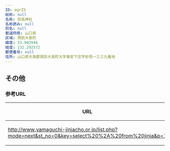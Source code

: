 ```yaml
---
ID: egrZ3
総称: null
名称: 安高神社
名称読み: null
別名: null
都道府県: 山口県
区域: 周防大島町
緯度: 33.902946
経度: 132.292572
郵便番号: null
住所: 山口県大島郡周防大島町大字東安下庄字妙見一三三九番地
---
```


## その他

### 参考URL

| URL                                                                                                | 説明   |
| -------------------------------------------------------------------------------------------------- | ------ |
| http://www.yamaguchi-jinjacho.or.jp/list.php?mode=next&st_no=0&key=select%20%2A%20from%20jinja&p=1 | 神社庁 |
